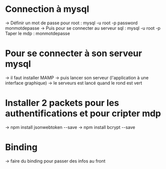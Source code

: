 # Connection à mysql
-> Définir un mot de passe pour root :
    mysql -u root -p password monmotdepasse
-> Puis pour se connecter au serveur sql :
    mysql -u root -p 
    Taper le mdp : monmotdepasse

# Pour se connecter à son serveur mysql
-> il faut installer MAMP 
-> puis lancer son serveur (l'application à une interface graphique) 
-> le serveurs est lancé quand le rond est vert 

# Installer 2 packets pour les authentifications et pour cripter mdp
-> npm install jsonwebtoken --save
-> npm install bcrypt --save

# Binding
-> faire du binding pour passer des infos au front